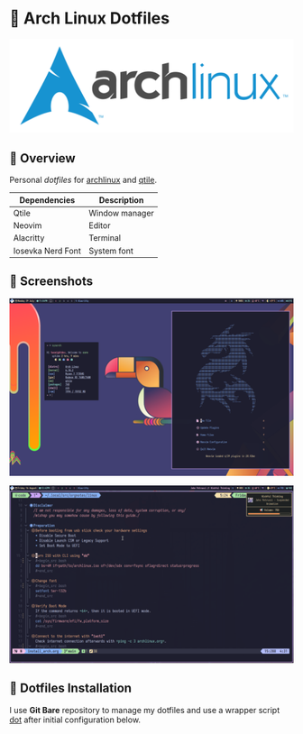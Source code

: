 # 🍚 Arch Linux Dotfiles

![archlinux_logo](.local/wallpapers/archlinux-logo.svg)

## 📔 Overview

Personal _dotfiles_ for [archlinux](https://archlinux.org/) and
[qtile](https://qtile.org/).

| **Dependencies**  | **Description** |
| ----------------- | --------------- |
| Qtile             | Window manager  |
| Neovim            | Editor          |
| Alacritty         | Terminal        |
| Iosevka Nerd Font | System font     |

## 📸 Screenshots

![screenshot01](.local/wallpapers/screenshot01.png)

![screenshot02](.local/wallpapers/screenshot02.png)

## 🚀 Dotfiles Installation

I use **Git Bare** repository to manage my dotfiles and use a wrapper script
[dot](./local/bin/dot) after initial configuration below.
